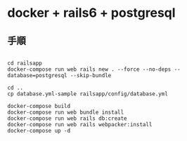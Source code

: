 #


# docker + rails6 + postgresql

## 手順

```console

cd railsapp
docker-compose run web rails new . --force --no-deps --database=postgresql --skip-bundle

cd ..
cp database.yml-sample railsapp/config/database.yml

docker-compose build
docker-compose run web bundle install
docker-compose run web rails db:create
docker-compose run web rails webpacker:install
docker-compose up -d
```

